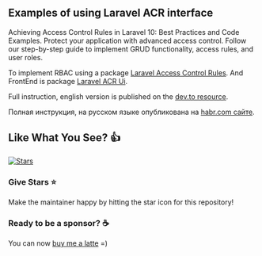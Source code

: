 
## Examples of using Laravel ACR interface

Achieving Access Control Rules in Laravel 10: Best Practices and Code Examples.
Protect your application with advanced access control.
Follow our step-by-step guide to implement GRUD functionality, access rules, and user roles.

To implement RBAC using a package [Laravel Access Control Rules](https://github.com/wnikk/laravel-access-rules/).
And FrontEnd is package [Laravel ACR Ui](https://github.com/wnikk/laravel-access-ui/).

Full instruction, english version is published on the [dev.to resource](https://dev.to/wnikk/how-use-access-control-rules-and-grud-in-laravel-10-tutorial-step-by-step-307a).

Полная инструкция, на русском языке опубликована на [habr.com сайте](https://habr.com/ru/articles/729414/).

## Like What You See? :thumbsup:

[![Stars](https://img.shields.io/github/stars/wnikk/-laravel-access-example)](https://github.com/wnikk/-laravel-access-example)

### Give Stars :star:

Make the maintainer happy by hitting the star icon for this repository!

### Ready to be a sponsor? :coffee:

You can now [buy me a latte](https://www.buymeacoffee.com/wnik) =)
